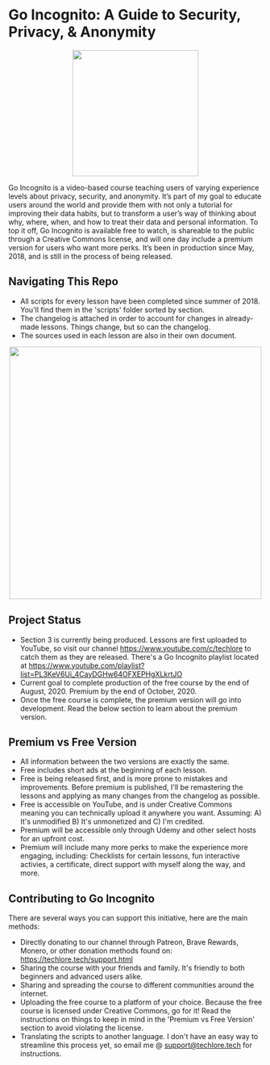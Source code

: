 # Go Incognito: A Guide to Security, Privacy, &amp; Anonymity
<p align="center">
  <img src="https://techlore.tech/assets/images/course-logo.png" width="250" height="250">
</p>

Go Incognito is a video-based course teaching users of varying experience levels about privacy, security, and anonymity. It’s  part of my goal to educate users around the world and provide them with not only a tutorial for improving their data habits, but to transform a user’s way of thinking about why, where, when, and how to treat their data and personal information. To top it off, Go Incognito is available free to watch, is shareable to the public through a Creative Commons license, and will one day include a premium version for users who want more perks. It’s been in production since May, 2018, and is still in the process of being released.

## Navigating This Repo
- All scripts for every lesson have been completed since summer of 2018. You'll find them in the 'scripts' folder sorted by section.
- The changelog is attached in order to account for changes in already-made lessons. Things change, but so can the changelog. 
- The sources used in each lesson are also in their own document. 

<p align="center">
  <img src="https://yt3.ggpht.com/Hkcj9JORsXH4s0QGhZRkpv_R7KB4SZDPa9C6YhSR2zYPu02-K3im3-z7S-Hk3SUOm-l_UE-ksdq4MA=s2800-nd"  height="500">
</p>

## Project Status
- Section 3 is currently being produced. Lessons are first uploaded to YouTube, so visit our channel https://www.youtube.com/c/techlore to catch them as they are released. There's a Go Incognito playlist located at https://www.youtube.com/playlist?list=PL3KeV6Ui_4CayDGHw64OFXEPHgXLkrtJO
- Current goal to complete production of the free course by the end of August, 2020. Premium by the end of October, 2020.
- Once the free course is complete, the premium version will go into development. Read the below section to learn about the premium version. 

## Premium vs Free Version
- All information between the two versions are exactly the same. 
- Free includes short ads at the beginning of each lesson.
- Free is being released first, and is more prone to mistakes and improvements. Before premium is published, I'll be remastering the lessons and applying as many changes from the changelog as possible. 
- Free is accessible on YouTube, and is under Creative Commons meaning you can technically upload it anywhere you want. Assuming: A) It's unmodified B) It's unmonetized and C) I'm credited. 
- Premium will be accessible only through Udemy and other select hosts for an upfront cost. 
- Premium will include many more perks to make the experience more engaging, including: Checklists for certain lessons, fun interactive activies, a certificate, direct support with myself along the way, and more. 

## Contributing to Go Incognito
There are several ways you can support this initiative, here are the main methods:
- Directly donating to our channel through Patreon, Brave Rewards, Monero, or other donation methods found on: https://techlore.tech/support.html
- Sharing the course with your friends and family. It's friendly to both beginners and advanced users alike. 
- Sharing and spreading the course to different communities around the internet. 
- Uploading the free course to a platform of your choice. Because the free course is licensed under Creative Commons, go for it! Read the instructions on things to keep in mind in the 'Premium vs Free Version' section to avoid violating the license.
- Translating the scripts to another language. I don't have an easy way to streamline this process yet, so email me @ support@techlore.tech for instructions. 

